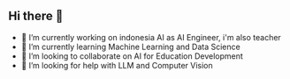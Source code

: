 ## Hi there 👋
- 🔭 I’m currently working on indonesia AI as AI Engineer, i'm also teacher
- 🌱 I’m currently learning Machine Learning and Data Science
- 👯 I’m looking to collaborate on AI for Education Development
- 🤔 I’m looking for help with LLM and Computer Vision
